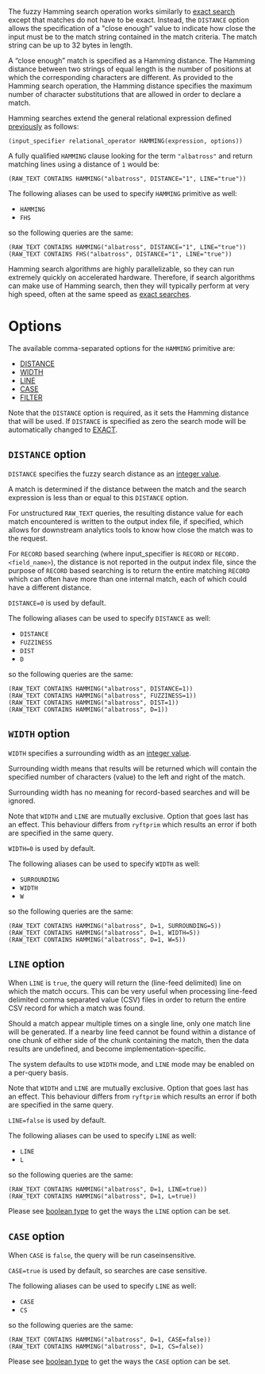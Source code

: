 The fuzzy Hamming search operation works similarly to [exact search](./EXACT.md)
except that matches do not have to be exact. Instead, the `DISTANCE` option
allows the specification of a "close enough” value to indicate how close
the input must be to the match string contained in the match criteria.
The match string can be up to 32 bytes in length.

A “close enough” match is specified as a Hamming distance.
The Hamming distance between two strings of equal length is the number
of positions at which the corresponding characters are different. As provided
to the Hamming search operation, the Hamming distance specifies the maximum
number of character substitutions that are allowed in order to declare a match.

Hamming searches extend the general relational expression defined
[previously](./README.md#general-search-syntax) as follows:

```
(input_specifier relational_operator HAMMING(expression, options))
```

A fully qualified `HAMMING` clause looking for the term `"albatross"`
and return matching lines using a distance of `1` would be:

```
(RAW_TEXT CONTAINS HAMMING("albatross", DISTANCE="1", LINE="true"))
```

The following aliases can be used to specify `HAMMING` primitive as well:
- `HAMMING`
- `FHS`

so the following queries are the same:

```
(RAW_TEXT CONTAINS HAMMING("albatross", DISTANCE="1", LINE="true"))
(RAW_TEXT CONTAINS FHS("albatross", DISTANCE="1", LINE="true"))
```

Hamming search algorithms are highly parallelizable, so they can run extremely
quickly on accelerated hardware. Therefore, if search algorithms can make use
of Hamming search, then they will typically perform at very high speed,
often at the same speed as [exact searches](./EXACT.md).


# Options

The available comma-separated options for the `HAMMING` primitive are:

- [DISTANCE](#distance-option)
- [WIDTH](#width-option)
- [LINE](#line-option)
- [CASE](#case-option)
- [FILTER](./README.md#filter-option)

Note that the `DISTANCE` option is required, as it sets the Hamming distance
that will be used. If `DISTANCE` is specified as zero the search mode
will be automatically changed to [EXACT](./EXACT.md).


## `DISTANCE` option

`DISTANCE` specifies the fuzzy search distance as an [integer value](./README.md#integers).

A match is determined if the distance between the match and the search expression
is less than or equal to this `DISTANCE` option.

For unstructured `RAW_TEXT` queries, the resulting distance value for each match
encountered is written to the output index file, if specified, which allows for
downstream analytics tools to know how close the match was to the request.

For `RECORD` based searching (where input_specifier is `RECORD` or `RECORD.<field_name>`),
the distance is not reported in the output index file, since the purpose of
`RECORD` based searching is to return the entire matching `RECORD` which can often
have more than one internal match, each of which could have a different distance.

`DISTANCE=0` is used by default.

The following aliases can be used to specify `DISTANCE` as well:
- `DISTANCE`
- `FUZZINESS`
- `DIST`
- `D`

so the following queries are the same:

```
(RAW_TEXT CONTAINS HAMMING("albatross", DISTANCE=1))
(RAW_TEXT CONTAINS HAMMING("albatross", FUZZINESS=1))
(RAW_TEXT CONTAINS HAMMING("albatross", DIST=1))
(RAW_TEXT CONTAINS HAMMING("albatross", D=1))
```


## `WIDTH` option

`WIDTH` specifies a surrounding width as an [integer value](./README.md#integers).

Surrounding width means that results will be returned which will contain
the specified number of characters (value) to the left and right of the match.

Surrounding width has no meaning for record-based searches and will be ignored.

Note that `WIDTH` and `LINE` are mutually exclusive. Option that goes last
has an effect. This behaviour differs from `ryftprim` which results an error
if both are specified in the same query.

`WIDTH=0` is used by default.

The following aliases can be used to specify `WIDTH` as well:
- `SURROUNDING`
- `WIDTH`
- `W`

so the following queries are the same:

```
(RAW_TEXT CONTAINS HAMMING("albatross", D=1, SURROUNDING=5))
(RAW_TEXT CONTAINS HAMMING("albatross", D=1, WIDTH=5))
(RAW_TEXT CONTAINS HAMMING("albatross", D=1, W=5))
```


## `LINE` option

When `LINE` is `true`, the query will return the (line-feed delimited) line
on which the match occurs. This can be very useful when processing line-feed
delimited comma separated value (CSV) files in order to return the entire
CSV record for which a match was found.

Should a match appear multiple times on a single line, only one match line
will be generated. If a nearby line feed cannot be found within a distance
of one chunk of either side of the chunk containing the match, then the data
results are undefined, and become implementation-specific.

The system defaults to use `WIDTH` mode, and `LINE` mode may be enabled
on a per-query basis.

Note that `WIDTH` and `LINE` are mutually exclusive. Option that goes last
has an effect. This behaviour differs from `ryftprim` which results an error
if both are specified in the same query.

`LINE=false` is used by default.

The following aliases can be used to specify `LINE` as well:
- `LINE`
- `L`

so the following queries are the same:

```
(RAW_TEXT CONTAINS HAMMING("albatross", D=1, LINE=true))
(RAW_TEXT CONTAINS HAMMING("albatross", D=1, L=true))
```

Please see [boolean type](./README.md#booleans) to get the ways
the `LINE` option can be set.


## `CASE` option

When `CASE` is `false`, the query will be run caseinsensitive.

`CASE=true` is used by default, so searches are case sensitive.

The following aliases can be used to specify `LINE` as well:
- `CASE`
- `CS`

so the following queries are the same:

```
(RAW_TEXT CONTAINS HAMMING("albatross", D=1, CASE=false))
(RAW_TEXT CONTAINS HAMMING("albatross", D=1, CS=false))
```

Please see [boolean type](./README.md#booleans) to get the ways
the `CASE` option can be set.
